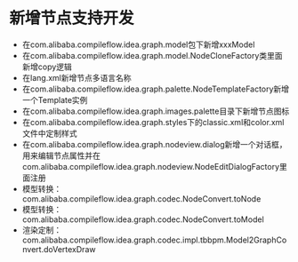 # 新增节点支持开发

* 在com.alibaba.compileflow.idea.graph.model包下新增xxxModel
* 在com.alibaba.compileflow.idea.graph.model.NodeCloneFactory类里面新增copy逻辑
* 在lang.xml新增节点多语言名称
* 在com.alibaba.compileflow.idea.graph.palette.NodeTemplateFactory新增一个Template实例
* 在com.alibaba.compileflow.idea.graph.images.palette目录下新增节点图标
* 在com.alibaba.compileflow.idea.graph.styles下的classic.xml和color.xml文件中定制样式
* 在com.alibaba.compileflow.idea.graph.nodeview.dialog新增一个对话框，用来编辑节点属性并在com.alibaba.compileflow.idea.graph.nodeview.NodeEditDialogFactory里面注册
* 模型转换：com.alibaba.compileflow.idea.graph.codec.NodeConvert.toNode
* 模型转换：com.alibaba.compileflow.idea.graph.codec.NodeConvert.toModel
* 渲染定制：com.alibaba.compileflow.idea.graph.codec.impl.tbbpm.Model2GraphConvert.doVertexDraw